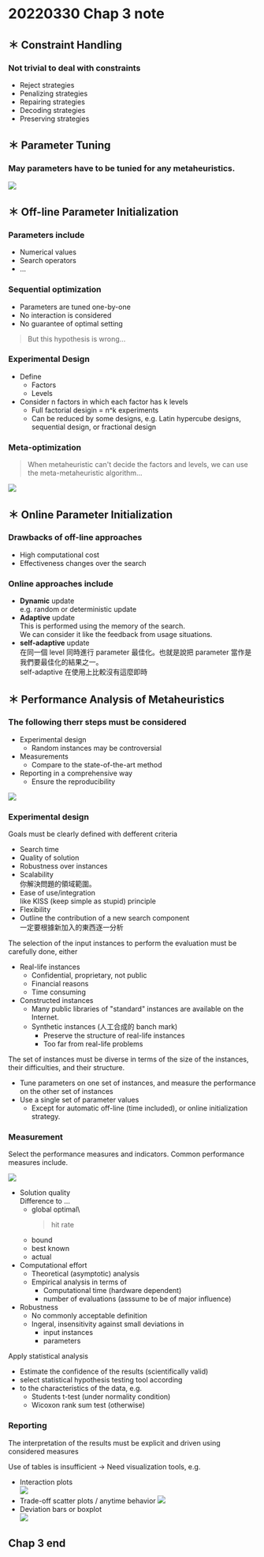 # 20220330 Chap 3 note

## ＊ Constraint Handling

### Not trivial to deal with constraints

* Reject strategies
* Penalizing strategies
* Repairing strategies
* Decoding strategies
* Preserving strategies

## ＊ Parameter Tuning

### May parameters have to be tunied for any metaheuristics.

![](/images/metaheuristic-class-20220330-note/2022-03-30-19-08-44.png)

## ＊ Off-line Parameter Initialization

### Parameters include

* Numerical values
* Search operators
* ...

### Sequential optimization

* Parameters are tuned one-by-one
* No interaction is considered
* No guarantee of optimal setting
  
> But this hypothesis is wrong...

### Experimental Design

* Define
  * Factors
  * Levels
* Consider n factors in which each factor has k levels
  * Full factorial desigin = n^k experiments
  * Can be reduced by some designs, e.g. Latin hypercube designs, sequential design, or fractional design

### Meta-optimization

> When metaheuristic can't decide the factors and levels, we can use the meta-metaheuristic algorithm...

![](/images/metaheuristic-class-20220330-note/2022-03-30-19-16-59.png)


## ＊ Online Parameter Initialization

### Drawbacks of off-line approaches

* High computational cost
* Effectiveness changes over the search

### Online approaches include

* **Dynamic** update\
    e.g. random or deterministic update
* **Adaptive** update\
    This is performed using the memory of the search.\
    We can consider it like the feedback from usage situations.
* **self-adaptive** update\
    在同一個 level 同時進行 parameter 最佳化。也就是說把 parameter 當作是我們要最佳化的結果之一。\
    self-adaptive 在使用上比較沒有這麼即時

## ＊ Performance Analysis of Metaheuristics

### The following therr steps must be considered

* Experimental design
  * Random instances may be controversial
* Measurements
  * Compare to the state-of-the-art method
* Reporting in a comprehensive way
  * Ensure the reproducibility
  
![](/images/metaheuristic-class-20220330-note/2022-03-30-19-30-30.png)


### Experimental design

Goals must be clearly defined with defferent criteria

* Search time
* Quality of solution
* Robustness over instances
* Scalability\
    你解決問題的領域範圍。
* Ease of use/integration\
    like KISS (keep simple as stupid) principle
* Flexibility
* Outline the contribution of a new search component\
    一定要根據新加入的東西逐一分析

The selection of the input instances to perform the evaluation must be carefully done, either

* Real-life instances
  * Confidential, proprietary, not public
  * Financial reasons
  * Time consuming
* Constructed instances
  * Many public libraries of "standard" instances are available on the Internet.
  * Synthetic instances (人工合成的 banch mark)
    * Preserve the structure of real-life instances
    * Too far from real-life problems

The set of instances must be diverse in terms of the size of the instances, their difficulties, and their structure.
* Tune parameters on one set of instances, and measure the performance on the other set of instances
* Use a single set of parameter values
  * Except for automatic off-line (time included), or online initialization strategy.
  

### Measurement

Select the performance measures and indicators. Common performance measures include.

![](/images/metaheuristic-class-20220330-note/2022-03-30-19-57-46.png)

* Solution quality\
    Difference to ...
  * global optimal\
    > hit rate
  * bound
  * best known
  * actual
* Computational effort
  * Theoretical (asymptotic) analysis
  * Empirical analysis in terms of
    * Computational time (hardware dependent)
    * number of evaluations (asssume to be of major influence)
* Robustness
  * No commonly acceptable definition
  * Ingeral, insensitivity against small deviations in
    * input instances
    * parameters

Apply statistical analysis

* Estimate the confidence of the results (scientifically valid)
* select statistical hypothesis testing tool according
* to the characteristics of the data, e.g.
  * Students t-test (under normality condition)
  * Wicoxon rank sum test (otherwise)


### Reporting

The interpretation of the results must be explicit and driven using considered measures

Use of tables is insufficient -> Need visualization tools, e.g.

* Interaction plots\
    ![](/images/metaheuristic-class-20220330-note/2022-03-30-20-10-05.png)
* Trade-off scatter plots / anytime behavior
    ![](/images/metaheuristic-class-20220330-note/2022-03-30-20-10-26.png)
* Deviation bars or boxplot\
    ![](/images/metaheuristic-class-20220330-note/2022-03-30-20-10-52.png)


## **Chap 3 end**



